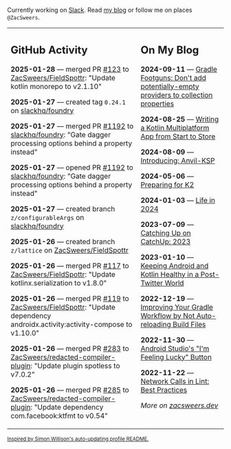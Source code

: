 Currently working on [Slack](https://slack.com/). Read [my blog](https://zacsweers.dev/) or follow me on places `@ZacSweers`.

<table><tr><td valign="top" width="60%">

## GitHub Activity
<!-- githubActivity starts -->
**2025-01-28** — merged PR [#123](https://github.com/ZacSweers/FieldSpottr/pull/123) to [ZacSweers/FieldSpottr](https://github.com/ZacSweers/FieldSpottr): "Update kotlin monorepo to v2.1.10"

**2025-01-27** — created tag `0.24.1` on [slackhq/foundry](https://github.com/slackhq/foundry)

**2025-01-27** — merged PR [#1192](https://github.com/slackhq/foundry/pull/1192) to [slackhq/foundry](https://github.com/slackhq/foundry): "Gate dagger processing options behind a property instead"

**2025-01-27** — opened PR [#1192](https://github.com/slackhq/foundry/pull/1192) to [slackhq/foundry](https://github.com/slackhq/foundry): "Gate dagger processing options behind a property instead"

**2025-01-27** — created branch `z/configurableArgs` on [slackhq/foundry](https://github.com/slackhq/foundry)

**2025-01-26** — created branch `z/lattice` on [ZacSweers/FieldSpottr](https://github.com/ZacSweers/FieldSpottr)

**2025-01-26** — merged PR [#117](https://github.com/ZacSweers/FieldSpottr/pull/117) to [ZacSweers/FieldSpottr](https://github.com/ZacSweers/FieldSpottr): "Update kotlinx.serialization to v1.8.0"

**2025-01-26** — merged PR [#119](https://github.com/ZacSweers/FieldSpottr/pull/119) to [ZacSweers/FieldSpottr](https://github.com/ZacSweers/FieldSpottr): "Update dependency androidx.activity:activity-compose to v1.10.0"

**2025-01-26** — merged PR [#283](https://github.com/ZacSweers/redacted-compiler-plugin/pull/283) to [ZacSweers/redacted-compiler-plugin](https://github.com/ZacSweers/redacted-compiler-plugin): "Update plugin spotless to v7.0.2"

**2025-01-26** — merged PR [#285](https://github.com/ZacSweers/redacted-compiler-plugin/pull/285) to [ZacSweers/redacted-compiler-plugin](https://github.com/ZacSweers/redacted-compiler-plugin): "Update dependency com.facebook:ktfmt to v0.54"
<!-- githubActivity ends -->
</td><td valign="top" width="40%">

## On My Blog
<!-- blog starts -->
**2024-09-11** — [Gradle Footguns: Don't add potentially-empty providers to collection properties](https://www.zacsweers.dev/gradle-footgun-adding-empty-providers-to-collection-properties/)

**2024-08-25** — [Writing a Kotlin Multiplatform App from Start to Store](https://www.zacsweers.dev/writing-a-kotlin-multiplatform-app-from-start-to-store/)

**2024-08-09** — [Introducing: Anvil-KSP](https://www.zacsweers.dev/introducing-anvil-ksp/)

**2024-05-06** — [Preparing for K2](https://www.zacsweers.dev/preparing-for-k2/)

**2024-01-03** — [Life in 2024](https://www.zacsweers.dev/life-in-2024/)

**2023-07-09** — [Catching Up on CatchUp: 2023](https://www.zacsweers.dev/catching-up-on-catchup-2023/)

**2023-01-10** — [Keeping Android and Kotlin Healthy in a Post-Twitter World](https://www.zacsweers.dev/keeping-android-healthy/)

**2022-12-19** — [Improving Your Gradle Workflow by Not Auto-reloading Build Files](https://www.zacsweers.dev/improving-your-workflow-by-not-auto-reloading-build-files/)

**2022-11-30** — [Android Studio's "I'm Feeling Lucky" Button](https://www.zacsweers.dev/android-studios-im-feeling-lucky-button/)

**2022-11-22** — [Network Calls in Lint: Best Practices](https://www.zacsweers.dev/network-calls-in-lint-best-practices/)
<!-- blog ends -->
_More on [zacsweers.dev](https://zacsweers.dev/)_
</td></tr></table>

<sub><a href="https://simonwillison.net/2020/Jul/10/self-updating-profile-readme/">Inspired by Simon Willison's auto-updating profile README.</a></sub>